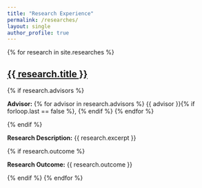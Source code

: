 ```yaml
---
title: "Research Experience"
permalink: /researches/
layout: single
author_profile: true
---
```


{% for research in site.researches %}
  <h2><a href="{{ research.url }}">{{ research.title }}</a></h2>
  {% if research.advisors %}
    <p><strong>Advisor:</strong> 
    {% for advisor in research.advisors %}
      {{ advisor }}{% if forloop.last == false %}, {% endif %}
    {% endfor %}
    </p>
  {% endif %}
  <p><strong>Research Description:</strong> {{ research.excerpt }}</p>
  {% if research.outcome %}
    <p><strong>Research Outcome:</strong> {{ research.outcome }}</p>
  {% endif %}
{% endfor %}
